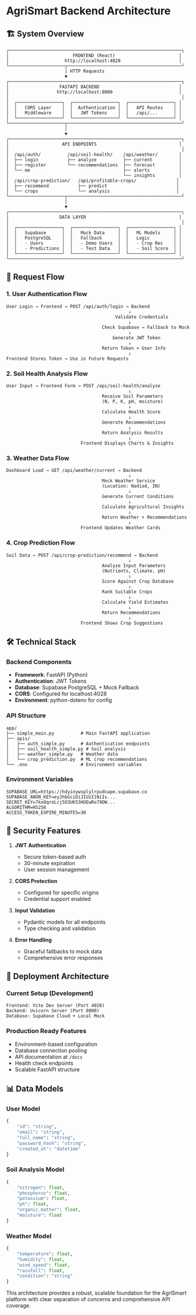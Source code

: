 # AgriSmart Backend Architecture

## 🏗️ System Overview

```
┌─────────────────────────────────────────────────────────────────┐
│                        FRONTEND (React)                        │
│                     http://localhost:4028                      │
└─────────────────────┬───────────────────────────────────────────┘
                      │ HTTP Requests
                      ▼
┌─────────────────────────────────────────────────────────────────┐
│                   FASTAPI BACKEND                              │
│                  http://localhost:8000                         │
│                                                                 │
│  ┌─────────────────┐  ┌─────────────────┐  ┌─────────────────┐ │
│  │   CORS Layer    │  │  Authentication │  │   API Routes    │ │
│  │   Middleware    │  │   JWT Tokens    │  │   /api/...      │ │
│  └─────────────────┘  └─────────────────┘  └─────────────────┘ │
└─────────────────────┬───────────────────────────────────────────┘
                      │
                      ▼
┌─────────────────────────────────────────────────────────────────┐
│                    API ENDPOINTS                               │
│                                                                 │
│  /api/auth/          /api/soil-health/    /api/weather/        │
│  ├── login           ├── analyze          ├── current          │
│  ├── register        └── recommendations  ├── forecast         │
│  └── me                                   ├── alerts           │
│                                           └── insights         │
│  /api/crop-prediction/   /api/profitable-crops/               │
│  ├── recommend           ├── predict                          │
│  └── crops               └── analysis                         │
└─────────────────────┬───────────────────────────────────────────┘
                      │
                      ▼
┌─────────────────────────────────────────────────────────────────┐
│                   DATA LAYER                                   │
│                                                                 │
│  ┌─────────────────┐  ┌─────────────────┐  ┌─────────────────┐ │
│  │   Supabase      │  │   Mock Data     │  │   ML Models     │ │
│  │   PostgreSQL    │  │   Fallback      │  │   Logic         │ │
│  │   - Users       │  │   - Demo Users  │  │   - Crop Rec    │ │
│  │   - Predictions │  │   - Test Data   │  │   - Soil Score  │ │
│  └─────────────────┘  └─────────────────┘  └─────────────────┘ │
└─────────────────────────────────────────────────────────────────┘
```

## 🔄 Request Flow

### 1. User Authentication Flow
```
User Login → Frontend → POST /api/auth/login → Backend
                                              ↓
                                         Validate Credentials
                                              ↓
                                    Check Supabase → Fallback to Mock
                                              ↓
                                        Generate JWT Token
                                              ↓
                                    Return Token + User Info
                                              ↓
Frontend Stores Token → Use in Future Requests
```

### 2. Soil Health Analysis Flow
```
User Input → Frontend Form → POST /api/soil-health/analyze
                                              ↓
                                    Receive Soil Parameters
                                    (N, P, K, pH, moisture)
                                              ↓
                                    Calculate Health Score
                                              ↓
                                    Generate Recommendations
                                              ↓
                                    Return Analysis Results
                                              ↓
                            Frontend Displays Charts & Insights
```

### 3. Weather Data Flow
```
Dashboard Load → GET /api/weather/current → Backend
                                              ↓
                                    Mock Weather Service
                                    (Location: Nadiad, IN)
                                              ↓
                                    Generate Current Conditions
                                              ↓
                                    Calculate Agricultural Insights
                                              ↓
                                    Return Weather + Recommendations
                                              ↓
                            Frontend Updates Weather Cards
```

### 4. Crop Prediction Flow
```
Soil Data → POST /api/crop-prediction/recommend → Backend
                                              ↓
                                    Analyze Input Parameters
                                    (Nutrients, Climate, pH)
                                              ↓
                                    Score Against Crop Database
                                              ↓
                                    Rank Suitable Crops
                                              ↓
                                    Calculate Yield Estimates
                                              ↓
                                    Return Recommendations
                                              ↓
                            Frontend Shows Crop Suggestions
```

## 🛠️ Technical Stack

### Backend Components
- **Framework**: FastAPI (Python)
- **Authentication**: JWT Tokens
- **Database**: Supabase PostgreSQL + Mock Fallback
- **CORS**: Configured for localhost:4028
- **Environment**: python-dotenv for config

### API Structure
```
app/
├── simple_main.py          # Main FastAPI application
├── apis/
│   ├── auth_simple.py      # Authentication endpoints
│   ├── soil_health_simple.py # Soil analysis
│   ├── weather_simple.py   # Weather data
│   └── crop_prediction.py  # ML crop recommendations
└── .env                    # Environment variables
```

### Environment Variables
```
SUPABASE_URL=https://hdyinywsplylrpudcwpe.supabase.co
SUPABASE_ANON_KEY=eyJhbGciOiJIUzI1NiIs...
SECRET_KEY=7kxOqreLcj5O3UK53HUEwRo79DW...
ALGORITHM=HS256
ACCESS_TOKEN_EXPIRE_MINUTES=30
```

## 🔐 Security Features

1. **JWT Authentication**
   - Secure token-based auth
   - 30-minute expiration
   - User session management

2. **CORS Protection**
   - Configured for specific origins
   - Credential support enabled

3. **Input Validation**
   - Pydantic models for all endpoints
   - Type checking and validation

4. **Error Handling**
   - Graceful fallbacks to mock data
   - Comprehensive error responses

## 🚀 Deployment Architecture

### Current Setup (Development)
```
Frontend: Vite Dev Server (Port 4028)
Backend: Uvicorn Server (Port 8000)
Database: Supabase Cloud + Local Mock
```

### Production Ready Features
- Environment-based configuration
- Database connection pooling
- API documentation at `/docs`
- Health check endpoints
- Scalable FastAPI structure

## 📊 Data Models

### User Model
```python
{
    "id": "string",
    "email": "string",
    "full_name": "string", 
    "password_hash": "string",
    "created_at": "datetime"
}
```

### Soil Analysis Model
```python
{
    "nitrogen": float,
    "phosphorus": float,
    "potassium": float,
    "ph": float,
    "organic_matter": float,
    "moisture": float
}
```

### Weather Model
```python
{
    "temperature": float,
    "humidity": float,
    "wind_speed": float,
    "rainfall": float,
    "condition": "string"
}
```

This architecture provides a robust, scalable foundation for the AgriSmart platform with clear separation of concerns and comprehensive API coverage.
